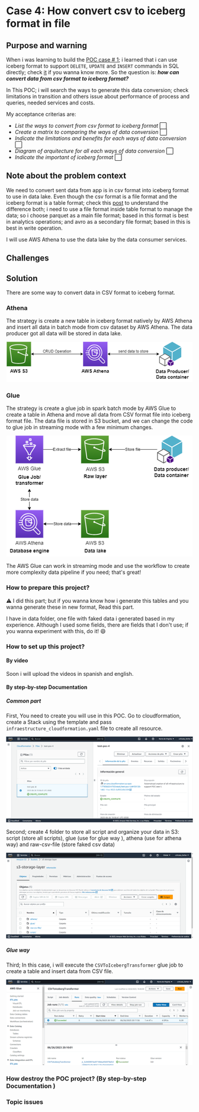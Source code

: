 # Case 4: How convert csv to iceberg format in file 

## Purpose and warning

When i was learning to build the [POC case # 1](https://github.com/CarlosChicata/data_world_portfolio/tree/master/Projects/POC/AWS_API_of_serving_layer_from_data_lake); i learned that i can use iceberg format to support `DELETE`, `UPDATE` and `INSERT` commands in SQL directly; check [it](https://docs.aws.amazon.com/athena/latest/ug/querying-iceberg-updating-iceberg-table-data.html) if you wanna know more.
So the question is: __*how can convert data from csv format to iceberg format?*__

In This POC; i will search the ways to generate this data conversion; check limitations in transition and others issue about performance of process and queries, needed services and costs.

My acceptance criterias are:

* _List the ways to convert from csv format to iceberg format_ :white_large_square:
* _Create a matrix to comparing the ways of data conversion_ :white_large_square:
* _Indicate the limitations and benefits for each ways of data conversion_ :white_large_square:
* _Diagram of arquitecture for all each ways of data conversion_ :white_large_square:
* _Indicate the important of iceberg format_ :white_large_square:

## Note about the problem context

We need to convert sent data from app is in csv format into iceberg format to use in data lake. Even though the csv format is a file format and the iceberg format is a table format; check this [post](https://shahrajesh2006.medium.com/data-lakes-understanding-file-format-and-table-formats-38d7999c0ec2 ) to understand the difference both; i need to use a file format inside table format to manage the data; so i choose parquet as a main file format; based in this format is best in analytics operations;  and avro as a secondary file format; based in this is best in write operation.

I will use AWS Athena to use the data lake by the data consumer services.

## Challenges

## Solution

There are some way to convert data in CSV format to iceberg format.

### Athena

The strategy is create a new table in iceberg format natively by AWS Athena and insert all data in batch mode from csv dataset by AWS Athena. The data producer got all data will be stored in data lake.

![Athena Architecture infra](https://github.com/CarlosChicata/data_world_portfolio/blob/master/Projects/POC/AWS_convert_csv_to_iceberg_format/images/athena_infra_poc_4.drawio.png)

### Glue

The strategy is create a glue job in spark batch mode by AWS Glue to create a table in Athena and move all data from CSV format file into iceberg format file. The data file is stored in S3 bucket, and we can change the code to glue job in streaming mode with a few minimum changes.

![Glue Architecture infra](https://github.com/CarlosChicata/data_world_portfolio/blob/master/Projects/POC/AWS_convert_csv_to_iceberg_format/images/glue_infra_poc_4.png)

The AWS Glue can work in streaming mode and use the workflow to create more complexity data pipeline if you need; that's great!

### How to prepare this project?

⚠️ I did this part; but if you wanna know how i generate this tables and you wanna generate these in new format, Read this part.

I have in data folder, one file with faked data i generated based in my experience. Although I used some fields, there are fields that I don't use; if you wanna experiment with this, do it! 😄

### How to set up this project?

#### By video
Soon i will upload the videos in spanish and english.

#### By step-by-step Documentation

##### Common part

First, You need to create you will use in this POC. Go to cloudformation, create a Stack using the template and pass `infraestructure_cloudformation.yaml` file to create all resource.

![Create resource](https://github.com/CarlosChicata/data_world_portfolio/blob/master/Projects/POC/AWS_convert_csv_to_iceberg_format/images/create_resource_poc_4.png)

Second;  create 4 folder to store all script and organize your data in S3: script (store all scripts), glue (use for glue way ), athena (use for athena way) and raw-csv-file (store faked csv data)

![Create folder S3](https://github.com/CarlosChicata/data_world_portfolio/blob/master/Projects/POC/AWS_convert_csv_to_iceberg_format/images/create_folder_in_s3.png)

##### Glue way

Third; In this case, i will execute the `CSVToIcebergTransformer` glue job to create a table and insert data from CSV file.

![Execute glue job](https://github.com/CarlosChicata/data_world_portfolio/blob/master/Projects/POC/AWS_convert_csv_to_iceberg_format/images/glue_insert_data.png)

### How destroy the POC project? (By step-by-step Documentation )

### Topic issues
